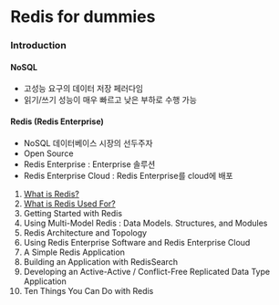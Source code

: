 # Redis for dummies

### Introduction

#### NoSQL

- 고성능 요구의 데이터 저장 페러다임
- 읽기/쓰기 성능이 매우 빠르고 낮은 부하로 수행 가능

#### Redis (Redis Enterprise)

- NoSQL 데이터베이스 시장의 선두주자
- Open Source
- Redis Enterprise : Enterprise 솔루션
- Redis Enterprise Cloud : Redis Enterprise를 cloud에 배포

1. [What is Redis?](1_What_is_Redis/README.md)
2. [What is Redis Used For?](2_What_is_Redis_Used_For/README.md)
3. Getting Started with Redis
4. Using Multi-Model Redis : Data Models. Structures, and Modules
5. Redis Architecture and Topology
6. Using Redis Enterprise Software and Redis Enterprise Cloud
7. A Simple Redis Application
8. Building an Application with RedisSearch
9. Developing an Active-Active / Conflict-Free Replicated Data Type Application
10. Ten Things You Can Do with Redis